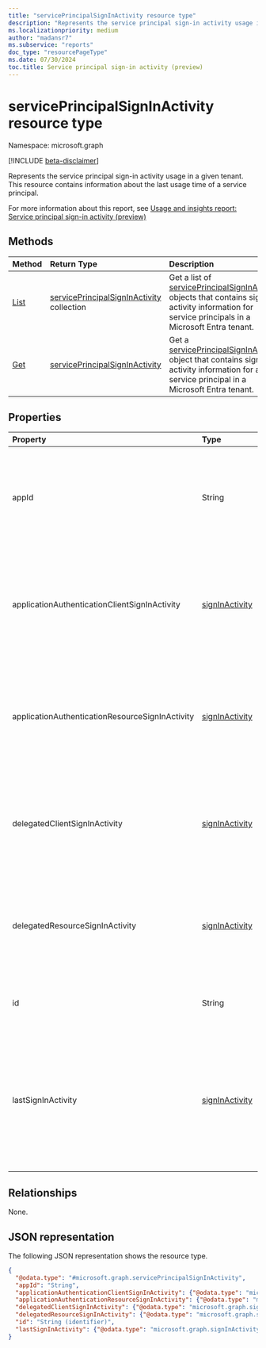 ```yaml
---
title: "servicePrincipalSignInActivity resource type"
description: "Represents the service principal sign-in activity usage in a given tenant."
ms.localizationpriority: medium
author: "madansr7"
ms.subservice: "reports"
doc_type: "resourcePageType"
ms.date: 07/30/2024
toc.title: Service principal sign-in activity (preview)
---
```


# servicePrincipalSignInActivity resource type

Namespace: microsoft.graph

[!INCLUDE [beta-disclaimer](../../includes/beta-disclaimer.md)]

Represents the service principal sign-in activity usage in a given tenant. This resource contains information about the last usage time of a service principal.

For more information about this report, see [Usage and insights report: Service principal sign-in activity (preview)](/entra/identity/monitoring-health/concept-usage-insights-report?tabs=microsoft-entra-admin-center#service-principal-sign-in-activity-preview)

## Methods

| Method                                                                               | Return Type                                                                                 | Description                                                                   |
| :----------------------------------------------------------------------------------- | :------------------------------------------------------------------------------------------ | :---------------------------------------------------------------------------- |
| [List](../api/reportroot-list-serviceprincipalsigninactivities.md) | [servicePrincipalSignInActivity](../resources/serviceprincipalsigninactivity.md) collection | Get a list of [servicePrincipalSignInActivity](../resources/serviceprincipalsigninactivity.md) objects that contains sign-in activity information for service principals in a Microsoft Entra tenant.                    |
| [Get](../api/serviceprincipalsigninactivity-get.md)   | [servicePrincipalSignInActivity](../resources/serviceprincipalsigninactivity.md)            | Get a [servicePrincipalSignInActivity](../resources/serviceprincipalsigninactivity.md) object that contains sign-in activity information for a service principal in a Microsoft Entra tenant. |

## Properties

| Property                                        | Type                                             | Description                                                                                                                                     |
| :---------------------------------------------- | :----------------------------------------------- | :---------------------------------------------------------------------------------------------------------------------------------------------- |
| appId                                           | String                                           | The globally unique **appId** (also called *client ID* on the Microsoft Entra admin center) of the credentialed resource application.                                                                                                             |
| applicationAuthenticationClientSignInActivity   | [signInActivity](../resources/signinactivity.md) | The sign-in activity of the application in a app-only authentication flow (app-to-app tokens) where the application acts like a client.              |
| applicationAuthenticationResourceSignInActivity | [signInActivity](../resources/signinactivity.md) | The sign-in activity of the application in a app-only authentication flow (app-to-app tokens) where the application acts like a resource.            |
| delegatedClientSignInActivity                   | [signInActivity](../resources/signinactivity.md) | The sign-in activity of the application in a delegated flow (user sign-in) where the application acts like a client.                       |
| delegatedResourceSignInActivity                 | [signInActivity](../resources/signinactivity.md) | The sign-in activity of the application in a delegated flow (user sign-in) where the application acts like a resource.                     |
| id                                              | String                                           | The unique ID for each service principal sign-in event.                                                                                         |
| lastSignInActivity                              | [signInActivity](../resources/signinactivity.md) | The most recent sign-in activity of the application across delegated or app-only flows where the application is used either as a client or resource. |


## Relationships

None.

## JSON representation

The following JSON representation shows the resource type.

<!-- {
  "blockType": "resource",
  "keyProperty": "id",
  "@odata.type": "microsoft.graph.servicePrincipalSignInActivity",
  "baseType": "microsoft.graph.entity",
  "openType": false
}
-->
```json
{
  "@odata.type": "#microsoft.graph.servicePrincipalSignInActivity",
  "appId": "String",
  "applicationAuthenticationClientSignInActivity": {"@odata.type": "microsoft.graph.signInActivity"},
  "applicationAuthenticationResourceSignInActivity": {"@odata.type": "microsoft.graph.signInActivity"},
  "delegatedClientSignInActivity": {"@odata.type": "microsoft.graph.signInActivity"},
  "delegatedResourceSignInActivity": {"@odata.type": "microsoft.graph.signInActivity"},
  "id": "String (identifier)",
  "lastSignInActivity": {"@odata.type": "microsoft.graph.signInActivity"}
}
```

